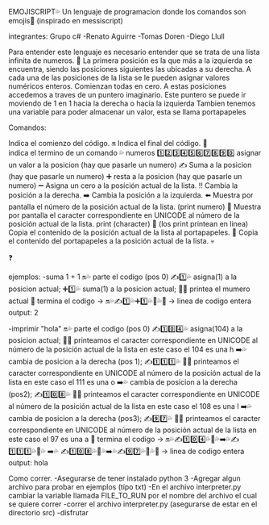 EMOJISCRIPT💦
Un lenguaje de programacion donde los comandos son emojis🤣
(inspirado en messiscript)

integrantes:
Grupo c#
-Renato Aguirre
-Tomas Doren
-Diego Llull

Para entender este lenguaje es necesario entender que se trata de una lista infinita de numeros. 🗿
La primera posición es la que más a la izquierda se encuentra, siendo las posiciones siguientes las ubicadas a su derecha.
A cada una de las posiciones de la lista se le pueden asignar valores numéricos enteros. Comienzan todas en cero.
A estas posiciones accedemos a traves de un puntero imaginario.
Este puntero se puede ir moviendo de 1 en 1 hacia la derecha o hacia la izquierda
Tambien tenemos una variable para poder almacenar un valor, esta se llama portapapeles

Comandos:

Indica el comienzo del código. 🔛
Indica el final del código. 🛑\
indica el termino de un comando 💦
numeros 1️⃣2️⃣3️⃣4️⃣5️⃣6️⃣7️⃣8️⃣9️⃣0️⃣
asignar un valor a la posicion (hay que pasarle un numero) ✍️
Suma a la posicion (hay que pasarle un numero) ➕
resta a la posicion (hay que pasarle un numero) ➖
Asigna un cero a la posición actual de la lista. ‼️
Cambia la posición a la derecha. ➡️
Cambia la posición a la izquierda. ⬅️
Muestra por pantalla el número de la posición actual de la lista. (print numero) 🍆
Muestra por pantalla el caracter correspondiente en UNICODE al número de la posición actual de la lista. print (character) 🍑
(los print printean en linea)
Copia el contenido de la posición actual de la lista al portapapeles. 🤣
Copia el contenido del portapapeles a la posición actual de la lista. 💀

❓

ejemplos:
-suma 1 + 1
🔛💦 parte el codigo (pos 0)
✍️1️⃣💦 asigna(1) a la posicion actual;
➕1️⃣💦 suma(1) a la posicion actual;
🍆💦 printea el mumero actual
🛑 termina el codigo
-> 🔛💦✍️1️⃣💦➕1️⃣💦🍆💦🛑 -> linea de codigo entera
output: 2

-imprimir "hola"
🔛💦 parte el codigo (pos 0)
✍️1️⃣0️⃣4️⃣💦 asigna(104) a la posicion actual;
🍑💦 printeamos el caracter correspondiente en UNICODE al número de la posición actual de la lista en este caso el 104 es una h
➡️💦 cambia de posicion a la derecha (pos 1);
✍️1️⃣1️⃣1️⃣💦
🍑💦 printeamos el caracter correspondiente en UNICODE al número de la posición actual de la lista en este caso el 111 es una o
➡️💦 cambia de posicion a la derecha (pos2);
✍️1️⃣0️⃣8️⃣💦
🍑💦 printeamos el caracter correspondiente en UNICODE al número de la posición actual de la lista en este caso el 108 es una l
➡️💦 cambia de posicion a la derecha (pos3);
✍️9️⃣7️⃣💦
🍑💦 printeamos el caracter correspondiente en UNICODE al número de la posición actual de la lista en este caso el 97 es una a
🛑 termina el codigo
-> 🔛💦✍️1️⃣0️⃣4️⃣💦🍑💦➡️💦✍️1️⃣1️⃣1️⃣💦🍑💦 ➡️💦 ✍️1️⃣0️⃣8️⃣💦🍑💦➡️💦✍️9️⃣7️⃣💦🍑💦🛑 -> linea de codigo entera
output: hola

Como correr.
-Asegurarse de tener instalado python 3
-Agregar algun archivo para probar en ejemplos (tipo txt)
-En el archivo interpreter.py cambiar la variable llamada FILE_TO_RUN por el nombre del archivo el cual se quiere correr
-correr el archivo interpreter.py (asegurarse de estar en el directorio src)
-disfrutar
